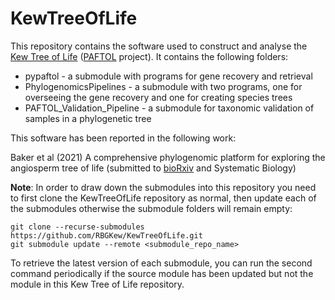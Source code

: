# KewTreeOfLife

This repository contains the software used to construct and analyse the [Kew Tree of Life](https://treeoflife.kew.org/) ([PAFTOL](https://www.kew.org/science/our-science/projects/plant-and-fungal-trees-of-life)
 project). It contains the following folders:
* pypaftol - a submodule with programs for gene recovery and retrieval
* PhylogenomicsPipelines - a submodule with two programs, one for overseeing the gene recovery and one for creating species trees
* PAFTOL_Validation_Pipeline - a submodule for taxonomic validation of samples in a phylogenetic tree

This software has been reported in the following work:

Baker et al (2021) A comprehensive phylogenomic platform for exploring the angiosperm tree of life (submitted to [bioRxiv](https://doi.org/10.1101/2021.02.22.431589) and Systematic Biology)

<b>Note</b>: In order to draw down the submodules into this repository you need to first clone the KewTreeOfLife repository as normal, then update each of the submodules otherwise the submodule folders will remain empty:
```
git clone --recurse-submodules https://github.com/RBGKew/KewTreeOfLife.git
git submodule update --remote <submodule_repo_name>
```
To retrieve the latest version of each submodule, you can run the second command periodically if the source module has been updated but not the module in this Kew Tree of Life repository.
